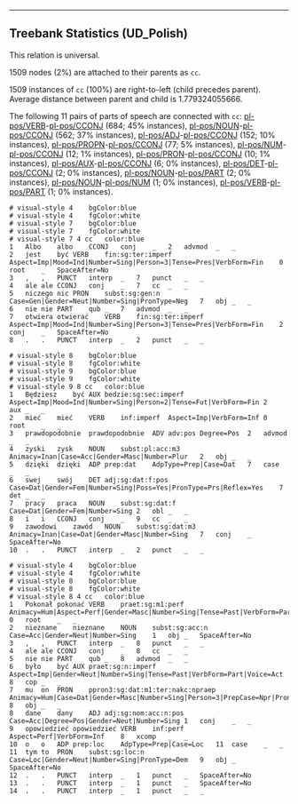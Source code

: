 

--------------------------------------------------------------------------------

## Treebank Statistics (UD_Polish)

This relation is universal.

1509 nodes (2%) are attached to their parents as `cc`.

1509 instances of `cc` (100%) are right-to-left (child precedes parent).
Average distance between parent and child is 1.779324055666.

The following 11 pairs of parts of speech are connected with `cc`: [pl-pos/VERB]()-[pl-pos/CCONJ]() (684; 45% instances), [pl-pos/NOUN]()-[pl-pos/CCONJ]() (562; 37% instances), [pl-pos/ADJ]()-[pl-pos/CCONJ]() (152; 10% instances), [pl-pos/PROPN]()-[pl-pos/CCONJ]() (77; 5% instances), [pl-pos/NUM]()-[pl-pos/CCONJ]() (12; 1% instances), [pl-pos/PRON]()-[pl-pos/CCONJ]() (10; 1% instances), [pl-pos/AUX]()-[pl-pos/CCONJ]() (6; 0% instances), [pl-pos/DET]()-[pl-pos/CCONJ]() (2; 0% instances), [pl-pos/NOUN]()-[pl-pos/PART]() (2; 0% instances), [pl-pos/NOUN]()-[pl-pos/NUM]() (1; 0% instances), [pl-pos/VERB]()-[pl-pos/PART]() (1; 0% instances).


~~~ conllu
# visual-style 4	bgColor:blue
# visual-style 4	fgColor:white
# visual-style 7	bgColor:blue
# visual-style 7	fgColor:white
# visual-style 7 4 cc	color:blue
1	Albo	albo	CCONJ	conj	_	2	advmod	_	_
2	jest	być	VERB	fin:sg:ter:imperf	Aspect=Imp|Mood=Ind|Number=Sing|Person=3|Tense=Pres|VerbForm=Fin	0	root	_	SpaceAfter=No
3	,	,	PUNCT	interp	_	7	punct	_	_
4	ale	ale	CCONJ	conj	_	7	cc	_	_
5	niczego	nic	PRON	subst:sg:gen:n	Case=Gen|Gender=Neut|Number=Sing|PronType=Neg	7	obj	_	_
6	nie	nie	PART	qub	_	7	advmod	_	_
7	otwiera	otwierać	VERB	fin:sg:ter:imperf	Aspect=Imp|Mood=Ind|Number=Sing|Person=3|Tense=Pres|VerbForm=Fin	2	conj	_	SpaceAfter=No
8	.	.	PUNCT	interp	_	2	punct	_	_

~~~


~~~ conllu
# visual-style 8	bgColor:blue
# visual-style 8	fgColor:white
# visual-style 9	bgColor:blue
# visual-style 9	fgColor:white
# visual-style 9 8 cc	color:blue
1	Będziesz	być	AUX	bedzie:sg:sec:imperf	Aspect=Imp|Mood=Ind|Number=Sing|Person=2|Tense=Fut|VerbForm=Fin	2	aux	_	_
2	mieć	mieć	VERB	inf:imperf	Aspect=Imp|VerbForm=Inf	0	root	_	_
3	prawdopodobnie	prawdopodobnie	ADV	adv:pos	Degree=Pos	2	advmod	_	_
4	zyski	zysk	NOUN	subst:pl:acc:m3	Animacy=Inan|Case=Acc|Gender=Masc|Number=Plur	2	obj	_	_
5	dzięki	dzięki	ADP	prep:dat	AdpType=Prep|Case=Dat	7	case	_	_
6	swej	swój	DET	adj:sg:dat:f:pos	Case=Dat|Gender=Fem|Number=Sing|Poss=Yes|PronType=Prs|Reflex=Yes	7	det	_	_
7	pracy	praca	NOUN	subst:sg:dat:f	Case=Dat|Gender=Fem|Number=Sing	2	obl	_	_
8	i	i	CCONJ	conj	_	9	cc	_	_
9	zawodowi	zawód	NOUN	subst:sg:dat:m3	Animacy=Inan|Case=Dat|Gender=Masc|Number=Sing	7	conj	_	SpaceAfter=No
10	.	.	PUNCT	interp	_	2	punct	_	_

~~~


~~~ conllu
# visual-style 4	bgColor:blue
# visual-style 4	fgColor:white
# visual-style 8	bgColor:blue
# visual-style 8	fgColor:white
# visual-style 8 4 cc	color:blue
1	Pokonał	pokonać	VERB	praet:sg:m1:perf	Animacy=Hum|Aspect=Perf|Gender=Masc|Number=Sing|Tense=Past|VerbForm=Part|Voice=Act	0	root	_	_
2	nieznane	nieznane	NOUN	subst:sg:acc:n	Case=Acc|Gender=Neut|Number=Sing	1	obj	_	SpaceAfter=No
3	,	,	PUNCT	interp	_	8	punct	_	_
4	ale	ale	CCONJ	conj	_	8	cc	_	_
5	nie	nie	PART	qub	_	8	advmod	_	_
6	było	być	AUX	praet:sg:n:imperf	Aspect=Imp|Gender=Neut|Number=Sing|Tense=Past|VerbForm=Part|Voice=Act	8	cop	_	_
7	mu	on	PRON	ppron3:sg:dat:m1:ter:nakc:npraep	Animacy=Hum|Case=Dat|Gender=Masc|Number=Sing|Person=3|PrepCase=Npr|PronType=Prs|Variant=Short	8	obj	_	_
8	dane	dany	ADJ	adj:sg:nom:acc:n:pos	Case=Acc|Degree=Pos|Gender=Neut|Number=Sing	1	conj	_	_
9	opowiedzieć	opowiedzieć	VERB	inf:perf	Aspect=Perf|VerbForm=Inf	8	xcomp	_	_
10	o	o	ADP	prep:loc	AdpType=Prep|Case=Loc	11	case	_	_
11	tym	to	PRON	subst:sg:loc:n	Case=Loc|Gender=Neut|Number=Sing|PronType=Dem	9	obj	_	SpaceAfter=No
12	.	.	PUNCT	interp	_	1	punct	_	SpaceAfter=No
13	.	.	PUNCT	interp	_	1	punct	_	SpaceAfter=No
14	.	.	PUNCT	interp	_	1	punct	_	_

~~~


